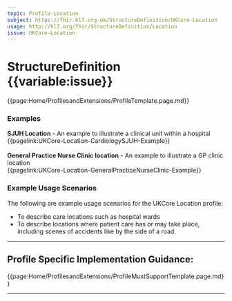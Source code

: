 ```yaml
---
topic: Profile-Location
subject: https://fhir.hl7.org.uk/StructureDefinition/UKCore-Location
usage: http://hl7.org/fhir/StructureDefinition/Location
issue: UKCore-Location
---
```

# StructureDefinition {{variable:issue}}

<nocheck>
{{page:Home/ProfilesandExtensions/ProfileTemplate.page.md}}

<div id="Examples" class="tabcontent">
  <h3>Examples</h3>
  <b>SJUH Location</b> -  An example to illustrate a clinical unit within a hospital<br/>
{{pagelink:UKCore-Location-CardiologySJUH-Example}}
 <br><br>
 <b>General Practice Nurse Clinic location</b> - An example to illustrate a GP clinic location<br/>
 {{pagelink:UKCore-Location-GeneralPracticeNurseClinic-Example}}
</div>
</nocheck>


<div id="ProfileGuidance">

### Example Usage Scenarios ###
The following are example usage scenarios for the UKCore Location profile:

- To describe care locations such as hospital wards
- To describe locations where patient care has or may take place, including scenes of accidents like by the side of a road.

<hr class="thickline">

## Profile Specific Implementation Guidance: ##

{{page:Home/ProfilesandExtensions/ProfileMustSupportTemplate.page.md}}

</div>

---